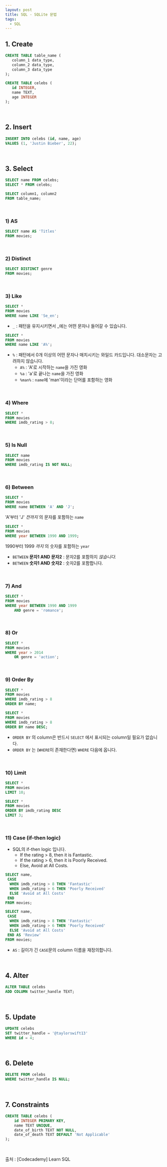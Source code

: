 ```yaml
---
layout: post
title: SQL - SQLite 문법
tags:
  - SQL
---
```


## 1. Create
```sql
CREATE TABLE table_name (
   column_1 data_type, 
   column_2 data_type, 
   column_3 data_type
);
```

```sql
CREATE TABLE celebs (
   id INTEGER, 
   name TEXT, 
   age INTEGER
);
```


&nbsp;
## 2. Insert

```sql
INSERT INTO celebs (id, name, age)
VALUES (1, 'Justin Bieber', 22);
```


&nbsp;
## 3. Select

```sql
SELECT name FROM celebs;
SELECT * FROM celebs;
```

```sql
SELECT column1, column2
FROM table_name;
```


&nbsp;
### 1) AS

```sql
SELECT name AS 'Titles'
FROM movies;
```


&nbsp;
### 2) Distinct

```sql
SELECT DISTINCT genre
FROM movies;
```


&nbsp;
### 3) Like

```sql
SELECT *
FROM movies
WHERE name LIKE 'Se_en';
```

- `_` : 패턴을 유지시키면서 _에는 어떤 문자나 들어갈 수 있습니다.



```sql
SELECT *
FROM movies
WHERE name LIKE 'A%';
```

- `%` : 패턴에서 0개 이상의 어떤 문자나 매치시키는 와일드 카드입니다. 대소문자는 고려하지 않습니다.
  - `A%` : 'A'로 시작하는 `name`을 가진 영화
  - `%a` : 'a'로 끝나는 `name`을 가진 영화
  - `%man%` : `name`에 'man'이라는 단어를 포함하는 영화


&nbsp;
### 4) Where

```sql
SELECT *
FROM movies
WHERE imdb_rating > 8;
```


&nbsp;
### 5) Is Null

```sql
SELECT name
FROM movies
WHERE imdb_rating IS NOT NULL;
```


&nbsp;
### 6) Between

```sql
SELECT *
FROM movies
WHERE name BETWEEN 'A' AND 'J';
```

'A'부터 'J' _전까지_ 의 문자를 포함하는 `name`

```sql
SELECT *
FROM movies
WHERE year BETWEEN 1990 AND 1999;
```

1990부터 1999 _까지_ 의 숫자를 포함하는 `year`

- `BETWEEN` __문자1 AND 문자2__ : 문자2를 포함하지 _않습니다._
- `BETWEEN` __숫자1 AND 숫자2__ : 숫자2를 포함합니다.


&nbsp;
### 7) And

```sql
SELECT *
FROM movies
WHERE year BETWEEN 1990 AND 1999
	AND genre = 'romance';
```


&nbsp;
### 8) Or

```sql
SELECT *
FROM movies
WHERE year > 2014
	OR genre = 'action';
```


&nbsp;
### 9) Order By

```sql
SELECT *
FROM movies
WHERE imdb_rating > 8
ORDER BY name;
```

```sql
SELECT *
FROM movies
WHERE imdb_rating > 8
ORDER BY name DESC;
```

- `ORDER BY` 의 column은 반드시 `SELECT` 에서 표시되는 column일 필요가 없습니다.
- `ORDER BY` 는 (`WHERE`이 존재한다면) `WHERE` 다음에 옵니다.


&nbsp;
### 10) Limit

```sql
SELECT *
FROM movies
LIMIT 10;
```

```sql
SELECT *
FROM movies
ORDER BY imdb_rating DESC
LIMIT 3;
```


&nbsp;
### 11) Case (if-then logic)

- SQL의 if-then logic 입니다.
  - If the rating > 8, then it is Fantastic.
  - If the rating > 6, then it is Poorly Received.
  - Else, Avoid at All Costs.

```sql
SELECT name,
 CASE
  WHEN imdb_rating > 8 THEN 'Fantastic'
  WHEN imdb_rating > 6 THEN 'Poorly Received'
  ELSE 'Avoid at All Costs'
 END
FROM movies;
```

```sql
SELECT name,
 CASE
  WHEN imdb_rating > 8 THEN 'Fantastic'
  WHEN imdb_rating > 6 THEN 'Poorly Received'
  ELSE 'Avoid at All Costs'
 END AS 'Review'
FROM movies;
```

- `AS` : 길이가 긴 `CASE`문의 column 이름을 재정의합니다.


&nbsp;
## 4. Alter

```sql
ALTER TABLE celebs
ADD COLUMN twitter_handle TEXT;
```


&nbsp;
## 5. Update

```sql
UPDATE celebs
SET twitter_handle = '@taylorswift13'
WHERE id = 4;
```


&nbsp;
## 6. Delete

```sql
DELETE FROM celebs
WHERE twitter_handle IS NULL;
```


&nbsp;
## 7. Constraints

```sql
CREATE TABLE celebs (
	id INTEGER PRIMARY KEY,
    name TEXT UNIQUE,
    date_of_birth TEXT NOT NULL,
    date_of_death TEXT DEFAULT 'Not Applicable'
);
```


&nbsp;

출처 : [Codecademy] Learn SQL